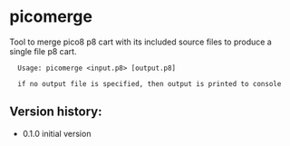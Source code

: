 # picomerge

Tool to merge pico8 p8 cart with its included source files to produce a single file p8 cart.
```
  Usage: picomerge <input.p8> [output.p8]
  
  if no output file is specified, then output is printed to console
```

## Version history:

- 0.1.0 initial version
